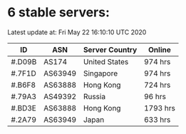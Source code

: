 # 6 stable servers:

Latest update at: Fri May 22 16:10:10 UTC 2020

| ID | ASN | Server Country | Online |
| -- | --- | -------------- | ------ |
| #.D09B | AS174 | United States | 974 hrs |
| #.7F1D | AS63949 | Singapore | 974 hrs |
| #.B6F8 | AS63888 | Hong Kong | 724 hrs |
| #.79A3 | AS49392 | Russia | 96 hrs |
| #.BD3E | AS63888 | Hong Kong | 1793 hrs |
| #.2A79 | AS63949 | Japan | 633 hrs |

